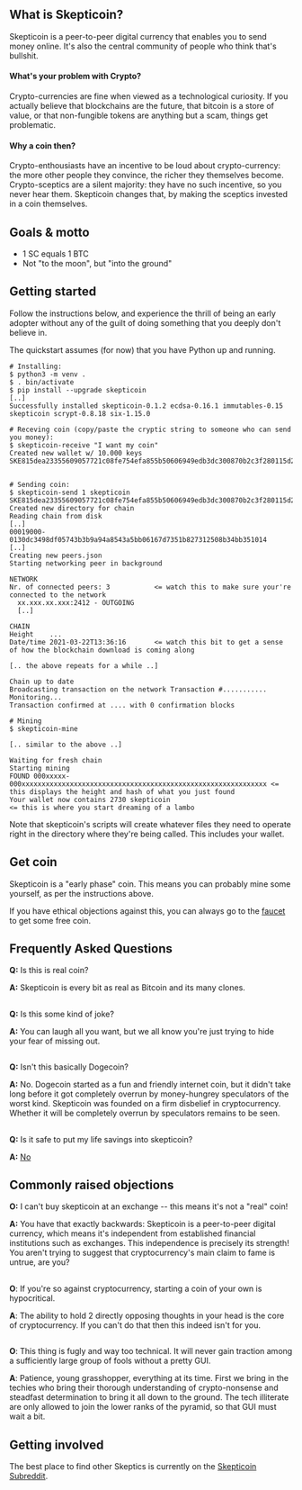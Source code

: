 ## What is Skepticoin?

Skepticoin is a peer-to-peer digital currency that enables you to send money
online. It's also the central community of people who think that's bullshit.

#### What's your problem with Crypto?

Crypto-currencies are fine when viewed as a technological curiosity. If you
actually believe that blockchains are the future, that bitcoin is a store of
value, or that non-fungible tokens are anything but a scam, things get problematic.

#### Why a coin then?

Crypto-enthousiasts have an incentive to be loud about crypto-currency: the
more other people they convince, the richer they themselves become. Crypto-sceptics
are a silent majority: they have no such incentive, so you never hear them.
Skepticoin changes that, by making the sceptics invested in a coin themselves.

## Goals & motto

* 1 SC equals 1 BTC
* Not "to the moon", but "into the ground"

## Getting started

Follow the instructions below, and experience the thrill of being an early
adopter without any of the guilt of doing something that you deeply don't
believe in.

The quickstart assumes (for now) that you have Python up and running.

```
# Installing:
$ python3 -m venv .
$ . bin/activate
$ pip install --upgrade skepticoin
[..]
Successfully installed skepticoin-0.1.2 ecdsa-0.16.1 immutables-0.15 skepticoin scrypt-0.8.18 six-1.15.0

# Receving coin (copy/paste the cryptic string to someone who can send you money):
$ skepticoin-receive "I want my coin"
Created new wallet w/ 10.000 keys
SKE815dea23355609057721c08fe754efa855b50606949edb3dc300870b2c3f280115d29ea00ce76b202f7bd5fe38c917370cc8a4629a8bc10bf3e344d50d850b02PTI


# Sending coin:
$ skepticoin-send 1 skepticoin SKE815dea23355609057721c08fe754efa855b50606949edb3dc300870b2c3f280115d29ea00ce76b202f7bd5fe38c917370cc8a4629a8bc10bf3e344d50d850b02PTI
Created new directory for chain
Reading chain from disk
[..]
00019000-0130dc3498df05743b3b9a94a8543a5bb06167d7351b827312508b34bb351014
[..]
Creating new peers.json
Starting networking peer in background

NETWORK
Nr. of connected peers: 3           <= watch this to make sure your're connected to the network
  xx.xxx.xx.xxx:2412 - OUTGOING
  [..]

CHAIN
Height    ...
Date/time 2021-03-22T13:36:16       <= watch this bit to get a sense of how the blockchain download is coming along

[.. the above repeats for a while ..]

Chain up to date
Broadcasting transaction on the network Transaction #...........
Monitoring...
Transaction confirmed at .... with 0 confirmation blocks

# Mining
$ skepticoin-mine

[.. similar to the above ..]

Waiting for fresh chain
Starting mining
FOUND 000xxxxx-000xxxxxxxxxxxxxxxxxxxxxxxxxxxxxxxxxxxxxxxxxxxxxxxxxxxxxxxxxxxxx <= this displays the height and hash of what you just found
Your wallet now contains 2730 skepticoin                                        <= this is where you start dreaming of a lambo
```

Note that skepticoin's scripts will create whatever files they need to operate
right in the directory where they're being called. This includes your wallet.

## Get coin

Skepticoin is a "early phase" coin. This means you can probably mine some yourself, as per the instructions above.

If you have ethical objections against this, you can always go to the
[faucet](https://github.com/skepticoin/skepticoin/issues/1) to get some free coin.

## Frequently Asked Questions

**Q:** Is this is real coin?

**A:** Skepticoin is every bit as real as Bitcoin and its many clones.

##

**Q:** Is this some kind of joke?

**A:** You can laugh all you want, but we all know you're just trying to hide your fear of missing out.

##

**Q:** Isn't this basically Dogecoin?

**A:** No. Dogecoin started as a fun and friendly internet coin, but it didn't take long before it got completely overrun
       by money-hungrey speculators of the worst kind. Skepticoin was founded on a firm disbelief in cryptocurrency. Whether
       it will be completely overrun by speculators remains to be seen.

##

**Q:** Is it safe to put my life savings into skepticoin?

**A:** [No](https://github.com/skepticoin/skepticoin/blob/master/docs/security.md)

## Commonly raised objections

**O:** I can't buy skepticoin at an exchange -- this means it's not a "real" coin!

**A:** You have that exactly backwards: Skepticoin is a peer-to-peer digital currency, which means it's independent from
       established financial institutions such as exchanges. This independence is precisely its strength! You aren't
       trying to suggest that cryptocurrency's main claim to fame is untrue, are you?

##

**O**: If you're so against cryptocurrency, starting a coin of your own is hypocritical.

**A**: The ability to hold 2 directly opposing thoughts in your head is the core of cryptocurrency. If you can't do that
       then this indeed isn't for you.

##

**O**: This thing is fugly and way too technical. It will never gain traction among a sufficiently large group of fools
       without a pretty GUI.

**A**: Patience, young grasshopper, everything at its time. First we bring in the techies who bring their thorough
       understanding of crypto-nonsense and steadfast determination to bring it all down to the ground. The tech
       illiterate are only allowed to join the lower ranks of the pyramid, so that GUI must wait a bit.

## Getting involved

The best place to find other Skeptics is currently on the [Skepticoin Subreddit](https://www.reddit.com/r/skepticoin/).

